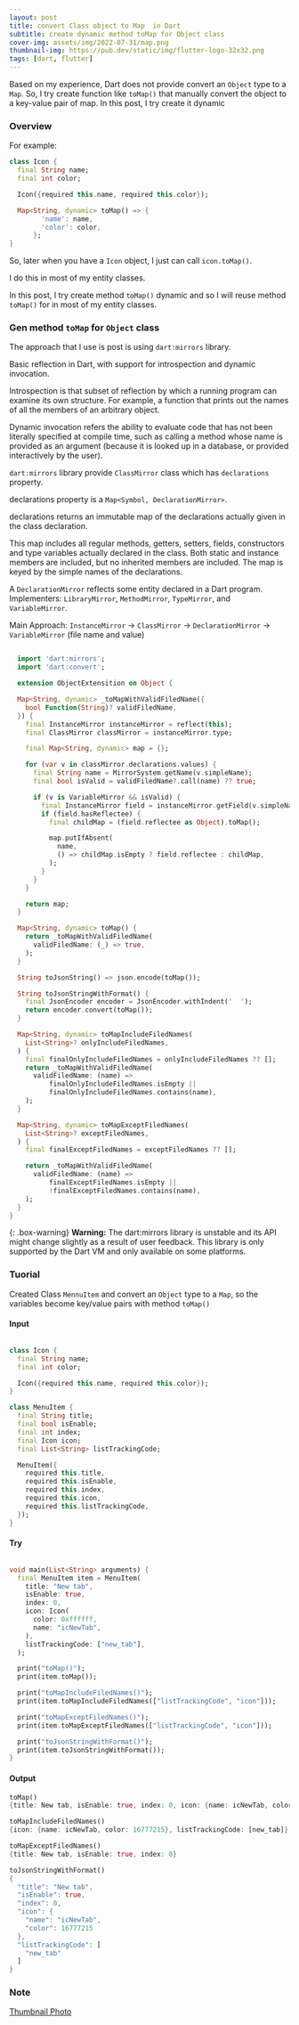 ```yaml
---
layout: post
title: convert Class object to Map  in Dart
subtitle: create dynamic method toMap for Object class 
cover-img: assets/img/2022-07-31/map.png
thumbnail-img: https://pub.dev/static/img/flutter-logo-32x32.png
tags: [dart, flutter]
---
```


Based on my experience, Dart does not provide convert an `Object` type to a `Map`. So, I try  create function like `toMap()` that manually convert the object to a key-value pair of map. In this post, I try create it dynamic


### Overview

For example:

```dart 
class Icon {
  final String name;
  final int color;

  Icon({required this.name, required this.color});

  Map<String, dynamic> toMap() => {
        'name': name,
        'color': color,
      };
}

```
So, later when you have a `Icon` object, I just can call `icon.toMap()`.

I do this in most of my entity classes.

In this post, I try create method `toMap()` dynamic and so I will reuse method `toMap()` for in most of my entity classes.


### Gen method `toMap` for `Object` class 

The approach that I use is post is using `dart:mirrors` library.

Basic reflection in Dart, with support for introspection and dynamic invocation.

Introspection is that subset of reflection by which a running program can examine its own structure. For example, a function that prints out the names of all the members of an arbitrary object.

Dynamic invocation refers the ability to evaluate code that has not been literally specified at compile time, such as calling a method whose name is provided as an argument (because it is looked up in a database, or provided interactively by the user).



`dart:mirrors` library provide `ClassMirror` class which has `declarations` property.

declarations property is a `Map<Symbol, DeclarationMirror>`.

declarations returns an immutable map of the declarations actually given in the class declaration.

This map includes all regular methods, getters, setters, fields, constructors and type variables actually declared in the class. Both static and instance members are included, but no inherited members are included. The map is keyed by the simple names of the declarations.

A `DeclarationMirror` reflects some entity declared in a Dart program. 
Implementers: `LibraryMirror`, `MethodMirror`, `TypeMirror`, and `VariableMirror`.


Main Approach: `InstanceMirror` -> `ClassMirror` -> `DeclarationMirror` -> `VariableMirror` (file name and value)



  ```dart

    import 'dart:mirrors';
    import 'dart:convert';

    extension ObjectExtensition on Object {

    Map<String, dynamic> _toMapWithValidFiledName({
      bool Function(String)? validFiledName,
    }) {
      final InstanceMirror instanceMirror = reflect(this);
      final ClassMirror classMirror = instanceMirror.type;

      final Map<String, dynamic> map = {};

      for (var v in classMirror.declarations.values) {
        final String name = MirrorSystem.getName(v.simpleName);
        final bool isValid = validFiledName?.call(name) ?? true;

        if (v is VariableMirror && isValid) {
          final InstanceMirror field = instanceMirror.getField(v.simpleName);
          if (field.hasReflectee) {
            final childMap = (field.reflectee as Object).toMap();

            map.putIfAbsent(
              name,
              () => childMap.isEmpty ? field.reflectee : childMap,
            );
          }
        }
      }

      return map;
    }

    Map<String, dynamic> toMap() {
      return _toMapWithValidFiledName(
        validFiledName: (_) => true,
      );
    }

    String toJsonString() => json.encode(toMap());

    String toJsonStringWithFormat() {
      final JsonEncoder encoder = JsonEncoder.withIndent('  ');
      return encoder.convert(toMap());
    }

    Map<String, dynamic> toMapIncludeFiledNames(
      List<String>? onlyIncludeFiledNames,
    ) {
      final finalOnlyIncludeFiledNames = onlyIncludeFiledNames ?? [];
      return _toMapWithValidFiledName(
        validFiledName: (name) =>
            finalOnlyIncludeFiledNames.isEmpty ||
            finalOnlyIncludeFiledNames.contains(name),
      );
    }

    Map<String, dynamic> toMapExceptFiledNames(
      List<String>? exceptFiledNames,
    ) {
      final finalExceptFiledNames = exceptFiledNames ?? [];

      return _toMapWithValidFiledName(
        validFiledName: (name) =>
            finalExceptFiledNames.isEmpty ||
            !finalExceptFiledNames.contains(name),
      );
    }
  }

  ```



{: .box-warning}
**Warning:** The dart:mirrors library is unstable and its API might change slightly as a result of user feedback. This library is only supported by the Dart VM and only available on some platforms.

### Tuorial 

Created Class `MennuItem` and convert an `Object` type to a `Map`, so the variables become key/value pairs with method `toMap()`

#### Input 

```dart 

class Icon {
  final String name;
  final int color;

  Icon({required this.name, required this.color});
}

class MenuItem {
  final String title;
  final bool isEnable;
  final int index;
  final Icon icon;
  final List<String> listTrackingCode;

  MenuItem({
    required this.title,
    required this.isEnable,
    required this.index,
    required this.icon,
    required this.listTrackingCode,
  });
}


```

#### Try 

```dart

void main(List<String> arguments) {
  final MenuItem item = MenuItem(
    title: "New tab",
    isEnable: true,
    index: 0,
    icon: Icon(
      color: 0xffffff,
      name: "icNewTab",
    ),
    listTrackingCode: ["new_tab"],
  );

  print("toMap()");
  print(item.toMap());

  print("toMapIncludeFiledNames()");
  print(item.toMapIncludeFiledNames(["listTrackingCode", "icon"]));

  print("toMapExceptFiledNames()");
  print(item.toMapExceptFiledNames(["listTrackingCode", "icon"]));

  print("toJsonStringWithFormat()");
  print(item.toJsonStringWithFormat());
}

```

#### Output 

```dart
toMap()
{title: New tab, isEnable: true, index: 0, icon: {name: icNewTab, color: 16777215}, listTrackingCode: [new_tab]}

toMapIncludeFiledNames()
{icon: {name: icNewTab, color: 16777215}, listTrackingCode: [new_tab]}

toMapExceptFiledNames()
{title: New tab, isEnable: true, index: 0}

toJsonStringWithFormat()
{
  "title": "New tab",
  "isEnable": true,
  "index": 0,
  "icon": {
    "name": "icNewTab",
    "color": 16777215
  },
  "listTrackingCode": [
    "new_tab"
  ]
}
```

### Note


[Thumbnail Photo](https://pub.dev/static/img/flutter-logo-32x32.png)
